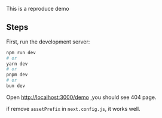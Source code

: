 This is a reproduce demo

## Steps

First, run the development server:

```bash
npm run dev
# or
yarn dev
# or
pnpm dev
# or
bun dev
```

Open [http://localhost:3000/demo](http://localhost:3000/demo) ,you should see 404 page.

if remove `assetPrefix` in `next.config.js`, it works well.


